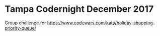 # Tampa Codernight December 2017

Group challenge for https://www.codewars.com/kata/holiday-shopping-priority-queue/
